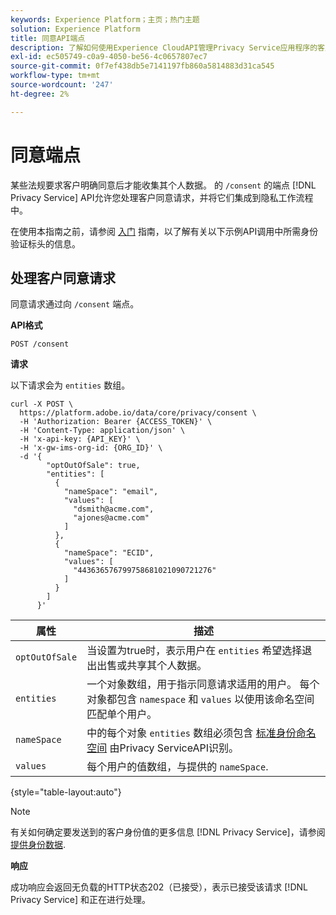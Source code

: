 ```yaml
---
keywords: Experience Platform；主页；热门主题
solution: Experience Platform
title: 同意API端点
description: 了解如何使用Experience CloudAPI管理Privacy Service应用程序的客户同意请求。
exl-id: ec505749-c0a9-4050-be56-4c0657807ec7
source-git-commit: 0f7ef438db5e7141197fb860a5814883d31ca545
workflow-type: tm+mt
source-wordcount: '247'
ht-degree: 2%

---
```


# 同意端点

某些法规要求客户明确同意后才能收集其个人数据。 的 `/consent` 的端点 [!DNL Privacy Service] API允许您处理客户同意请求，并将它们集成到隐私工作流程中。

在使用本指南之前，请参阅 [入门](./getting-started.md) 指南，以了解有关以下示例API调用中所需身份验证标头的信息。

## 处理客户同意请求

同意请求通过向 `/consent` 端点。

**API格式**

```http
POST /consent
```

**请求**

以下请求会为 `entities` 数组。

```shell
curl -X POST \
  https://platform.adobe.io/data/core/privacy/consent \
  -H 'Authorization: Bearer {ACCESS_TOKEN}' \
  -H 'Content-Type: application/json' \
  -H 'x-api-key: {API_KEY}' \
  -H 'x-gw-ims-org-id: {ORG_ID}' \
  -d '{
        "optOutOfSale": true,
        "entities": [
          {
            "nameSpace": "email",
            "values": [
              "dsmith@acme.com",
              "ajones@acme.com"
            ]
          },
          {
            "nameSpace": "ECID",
            "values": [
              "443636576799758681021090721276"
            ]
          }
        ]
      }'
```

| 属性 | 描述 |
| --- | --- |
| `optOutOfSale` | 当设置为true时，表示用户在 `entities` 希望选择退出出售或共享其个人数据。 |
| `entities` | 一个对象数组，用于指示同意请求适用的用户。 每个对象都包含 `namespace` 和 `values` 以使用该命名空间匹配单个用户。 |
| `nameSpace` | 中的每个对象 `entities` 数组必须包含 [标准身份命名空间](./appendix.md#standard-namespaces) 由Privacy ServiceAPI识别。 |
| `values` | 每个用户的值数组，与提供的 `nameSpace`. |

{style=&quot;table-layout:auto&quot;}

>[!NOTE]
>
>有关如何确定要发送到的客户身份值的更多信息 [!DNL Privacy Service]，请参阅 [提供身份数据](../identity-data.md).

**响应**

成功响应会返回无负载的HTTP状态202（已接受），表示已接受该请求 [!DNL Privacy Service] 和正在进行处理。
